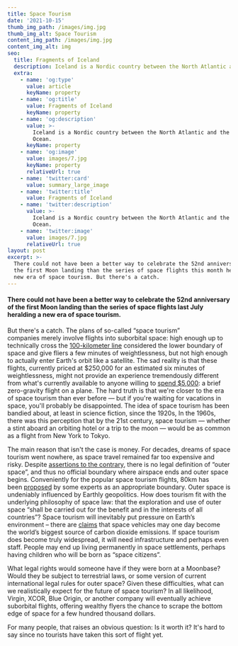 ```yaml
---
title: Space Tourism
date: '2021-10-15'
thumb_img_path: /images/img.jpg
thumb_img_alt: Space Tourism
content_img_path: /images/img.jpg
content_img_alt: img
seo:
  title: Fragments of Iceland
  description: Iceland is a Nordic country between the North Atlantic and the Arctic Ocean.
  extra:
    - name: 'og:type'
      value: article
      keyName: property
    - name: 'og:title'
      value: Fragments of Iceland
      keyName: property
    - name: 'og:description'
      value: >-
        Iceland is a Nordic country between the North Atlantic and the Arctic
        Ocean.
      keyName: property
    - name: 'og:image'
      value: images/7.jpg
      keyName: property
      relativeUrl: true
    - name: 'twitter:card'
      value: summary_large_image
    - name: 'twitter:title'
      value: Fragments of Iceland
    - name: 'twitter:description'
      value: >-
        Iceland is a Nordic country between the North Atlantic and the Arctic
        Ocean.
    - name: 'twitter:image'
      value: images/7.jpg
      relativeUrl: true
layout: post
excerpt: >-
  There could not have been a better way to celebrate the 52nd anniversary of
  the first Moon landing than the series of space flights this month heralding a
  new era of space tourism. But there's a catch.
---
```

#### There could not have been a better way to celebrate the 52nd anniversary of the first Moon landing than the series of space flights last July heralding a new era of space tourism. 

But there's a catch. The plans of so-called “space tourism” companies merely involve flights into suborbital space: high enough up to technically cross the [100-kilometer line](https://en.wikipedia.org/wiki/K%C3%A1rm%C3%A1n_line) considered the lower boundary of space and give fliers a few minutes of weightlessness, but not high enough to actually enter Earth's orbit like a satellite. The sad reality is that these flights, currently priced at $250,000 for an estimated six minutes of weightlessness, might not provide an experience tremendously different from what's currently available to anyone willing to [spend $5,000](http://www.gozerog.com/): a brief zero-gravity flight on a plane. The hard truth is that we're closer to the era of space tourism than ever before — but if you're waiting for vacations in space, you'll probably be disappointed. The idea of space tourism has been bandied about, at least in science fiction, since the 1920s, In the 1960s, there was this perception that by the 21st century, space tourism — whether a stint aboard an orbiting hotel or a trip to the moon — would be as common as a flight from New York to Tokyo. 

The main reason that isn't the case is money. For decades, dreams of space tourism went nowhere, as space travel remained far too expensive and risky. Despite [assertions to the contrary](https://www.cnbc.com/2021/07/09/where-space-begins-bezos-blue-origin-vs-bransons-virgin-galactic.html), there is no legal definition of “outer space”, and thus no official boundary where airspace ends and outer space begins. Conveniently for the popular space tourism flights, 80km has been [proposed](https://arxiv.org/abs/1807.07894) by some experts as an appropriate boundary. Outer space is undeniably influenced by Earthly geopolitics. How does tourism fit with the underlying philosophy of space law: that the exploration and use of outer space “shall be carried out for the benefit and in the interests of all countries”? Space tourism will inevitably put pressure on Earth’s environment – there are [claims](https://www.theguardian.com/science/2021/jul/19/billionaires-space-tourism-environment-emissions) that space vehicles may one day become the world’s biggest source of carbon dioxide emissions. If space tourism does become truly widespread, it will need infrastructure and perhaps even staff. People may end up living permanently in space settlements, perhaps having children who will be born as “space citizens”. 

What legal rights would someone have if they were born at a Moonbase? Would they be subject to terrestrial laws, or some version of current international legal rules for outer space? Given these difficulties, what can we realistically expect for the future of space tourism? In all likelihood, Virgin, XCOR, Blue Origin, or another company will eventually achieve suborbital flights, offering wealthy flyers the chance to scrape the bottom edge of space for a few hundred thousand dollars. 

For many people, that raises an obvious question: Is it worth it? It's hard to say since no tourists have taken this sort of flight yet. 
